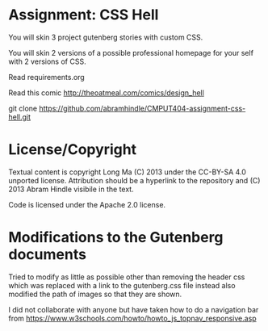 Assignment: CSS Hell
====================

You will skin 3 project gutenberg stories with custom CSS.

You will skin 2 versions of a possible professional homepage for your
self with 2 versions of CSS.

Read requirements.org

Read this comic http://theoatmeal.com/comics/design_hell

git clone https://github.com/abramhindle/CMPUT404-assignment-css-hell.git

License/Copyright
=================

Textual content is copyright Long Ma (C) 2013 under the CC-BY-SA
4.0 unported license. Attribution should be a hyperlink to the
repository and (C) 2013 Abram Hindle visibile in the text.

Code is licensed under the Apache 2.0 license.


Modifications to the Gutenberg documents
=================
Tried to modify as little as possible other than removing the header css
which was replaced with a link to the gutenberg.css file instead
also modified the path of images so that they are shown.

I did not collaborate with anyone but have taken how to do a navigation bar
from https://www.w3schools.com/howto/howto_js_topnav_responsive.asp